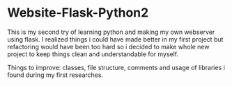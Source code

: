 # Website-Flask-Python2

This is my second try of learning python and making my own webserver using flask.
I realized things i could have made better in my first project but refactoring would have been too hard so i decided to make whole new project to keep things clean and understandable for myself.

Things to improve: classes, file structure, comments and usage of libraries i found during my first researches.
